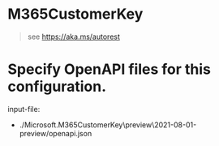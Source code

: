 # M365CustomerKey

> see https://aka.ms/autorest

# Specify OpenAPI files for this configuration.
input-file:
- ./Microsoft.M365CustomerKey\preview\2021-08-01-preview/openapi.json
